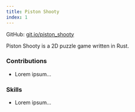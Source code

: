 ```yaml
---
title: Piston Shooty
index: 1
---
```


GitHub: [git.io/piston_shooty](https://git.io/piston_shooty)

Piston Shooty is a 2D puzzle game written in Rust.

### Contributions

- Lorem ipsum...

### Skills

- Lorem ipsum...
